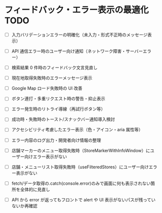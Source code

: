 # フィードバック・エラー表示の最適化 TODO

- [ ] 入力バリデーションエラーの明確化（未入力・形式不正時のメッセージ表示）
- [ ] API 通信エラー時のユーザー向け通知（ネットワーク障害・サーバーエラー）
- [ ] 検索結果 0 件時のフィードバック文言見直し
- [ ] 現在地取得失敗時のエラーメッセージ表示
- [ ] Google Map ロード失敗時の UI 改善
- [ ] ボタン連打・多重リクエスト時の警告・抑止表示
- [ ] エラー発生時のリトライ導線（再試行ボタン等）
- [ ] 成功時・失敗時のトースト/スナックバー通知導入検討
- [ ] アクセシビリティ考慮したエラー表示（色・アイコン・aria 属性等）
- [ ] エラー内容のログ出力・開発者向け情報の整理

- [ ] 店舗マーカーのメニュー取得失敗時（StoreMarkerWithInfoWindow）にユーザー向けエラー表示がない
- [ ] 店舗・メニューリスト取得失敗時（useFilteredStores）にユーザー向けエラー表示がない
- [ ] fetch/データ取得の.catch(console.error)のみで画面に何も表示されない箇所を全体的に見直し
- [ ] API から error が返ってもフロントで alert や UI 表示がないパスが残っていないか再確認
